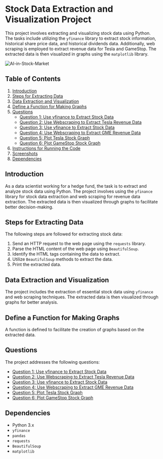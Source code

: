 # Stock Data Extraction and Visualization Project

This project involves extracting and visualizing stock data using Python. The tasks include utilizing the `yfinance` library to extract stock information, historical share price data, and historical dividends data. Additionally, web scraping is employed to extract revenue data for Tesla and GameStop. The extracted data is then visualized in graphs using the `matplotlib` library.

![AI-in-Stock-Market](https://github.com/Ayushmi-Adh/Extracting-Stock-Data-Using-a-Web-Scraping/assets/132826306/6900ddb7-ab50-4aa1-adc6-43a446a9f989)

## Table of Contents

1. [Introduction](#introduction)
2. [Steps for Extracting Data](#steps-for-extracting-data)
3. [Data Extraction and Visualization](#data-extraction-and-visualization)
4. [Define a Function for Making Graphs](#define-a-function-for-making-graphs)
5. [Questions](#questions)
   - [Question 1: Use yfinance to Extract Stock Data](#question-1-use-yfinance-to-extract-stock-data)
   - [Question 2: Use Webscraping to Extract Tesla Revenue Data](#question-2-use-webscraping-to-extract-tesla-revenue-data)
   - [Question 3: Use yfinance to Extract Stock Data](#question-3-use-yfinance-to-extract-stock-data)
   - [Question 4: Use Webscraping to Extract GME Revenue Data](#question-4-use-webscraping-to-extract-gme-revenue-data)
   - [Question 5: Plot Tesla Stock Graph](#question-5-plot-tesla-stock-graph)
   - [Question 6: Plot GameStop Stock Graph](#question-6-plot-gamestop-stock-graph)
6. [Instructions for Running the Code](#instructions-for-running-the-code)
7. [Screenshots](#screenshots)
8. [Dependencies](#dependencies)


## Introduction

As a data scientist working for a hedge fund, the task is to extract and analyze stock data using Python. The project involves using the `yfinance` library for stock data extraction and web scraping for revenue data extraction. The extracted data is then visualized through graphs to facilitate better decision-making.

## Steps for Extracting Data

The following steps are followed for extracting stock data:

1. Send an HTTP request to the web page using the `requests` library.
2. Parse the HTML content of the web page using `BeautifulSoup`.
3. Identify the HTML tags containing the data to extract.
4. Utilize `BeautifulSoup` methods to extract the data.
5. Print the extracted data.

## Data Extraction and Visualization

The project includes the extraction of essential stock data using `yfinance` and web scraping techniques. The extracted data is then visualized through graphs for better analysis.

## Define a Function for Making Graphs

A function is defined to facilitate the creation of graphs based on the extracted data.

## Questions

The project addresses the following questions:

- [Question 1: Use yfinance to Extract Stock Data](#question-1-use-yfinance-to-extract-stock-data)
- [Question 2: Use Webscraping to Extract Tesla Revenue Data](#question-2-use-webscraping-to-extract-tesla-revenue-data)
- [Question 3: Use yfinance to Extract Stock Data](#question-3-use-yfinance-to-extract-stock-data)
- [Question 4: Use Webscraping to Extract GME Revenue Data](#question-4-use-webscraping-to-extract-gme-revenue-data)
- [Question 5: Plot Tesla Stock Graph](#question-5-plot-tesla-stock-graph)
- [Question 6: Plot GameStop Stock Graph](#question-6-plot-gamestop-stock-graph)


## Dependencies

- Python 3.x
- `yfinance`
- `pandas`
- `requests`
- `BeautifulSoup`
- `matplotlib`
